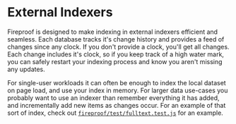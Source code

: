 # External Indexers

Fireproof is designed to make indexing in external indexers efficient and seamless. Each database tracks it's change history and provides a feed of changes since any clock. If you don't provide a clock, you'll get all changes. Each change includes it's clock, so if you keep track of a high water mark, you can safely restart your indexing process and know you aren't missing any updates.

For single-user workloads it can often be enough to index the local dataset on page load, and use your index in memory. For larger data use-cases you probably want to use an indexer than remember everything it has added, and incrementally add new items as changes occur. For an example of that sort of index, check out [`fireproof/test/fulltext.test.js`]() for an example.

